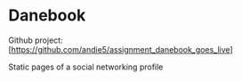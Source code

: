 Danebook
==================


Github project:
[https://github.com/andie5/assignment_danebook_goes_live]

Static pages of a social networking profile
